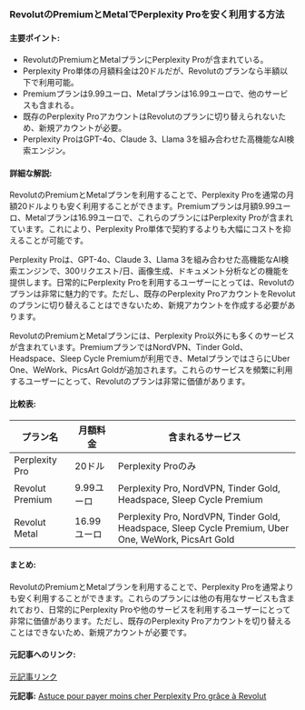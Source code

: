 ### RevolutのPremiumとMetalでPerplexity Proを安く利用する方法

#### 主要ポイント:
- RevolutのPremiumとMetalプランにPerplexity Proが含まれている。
- Perplexity Pro単体の月額料金は20ドルだが、Revolutのプランなら半額以下で利用可能。
- Premiumプランは9.99ユーロ、Metalプランは16.99ユーロで、他のサービスも含まれる。
- 既存のPerplexity ProアカウントはRevolutのプランに切り替えられないため、新規アカウントが必要。
- Perplexity ProはGPT-4o、Claude 3、Llama 3を組み合わせた高機能なAI検索エンジン。

#### 詳細な解説:
RevolutのPremiumとMetalプランを利用することで、Perplexity Proを通常の月額20ドルよりも安く利用することができます。Premiumプランは月額9.99ユーロ、Metalプランは16.99ユーロで、これらのプランにはPerplexity Proが含まれています。これにより、Perplexity Pro単体で契約するよりも大幅にコストを抑えることが可能です。

Perplexity Proは、GPT-4o、Claude 3、Llama 3を組み合わせた高機能なAI検索エンジンで、300リクエスト/日、画像生成、ドキュメント分析などの機能を提供します。日常的にPerplexity Proを利用するユーザーにとっては、Revolutのプランは非常に魅力的です。ただし、既存のPerplexity ProアカウントをRevolutのプランに切り替えることはできないため、新規アカウントを作成する必要があります。

RevolutのPremiumとMetalプランには、Perplexity Pro以外にも多くのサービスが含まれています。PremiumプランではNordVPN、Tinder Gold、Headspace、Sleep Cycle Premiumが利用でき、MetalプランではさらにUber One、WeWork、PicsArt Goldが追加されます。これらのサービスを頻繁に利用するユーザーにとって、Revolutのプランは非常に価値があります。

#### 比較表:
| プラン名 | 月額料金 | 含まれるサービス |
|---|---|---|
| Perplexity Pro | 20ドル | Perplexity Proのみ |
| Revolut Premium | 9.99ユーロ | Perplexity Pro, NordVPN, Tinder Gold, Headspace, Sleep Cycle Premium |
| Revolut Metal | 16.99ユーロ | Perplexity Pro, NordVPN, Tinder Gold, Headspace, Sleep Cycle Premium, Uber One, WeWork, PicsArt Gold |

#### まとめ:
RevolutのPremiumとMetalプランを利用することで、Perplexity Proを通常よりも安く利用することができます。これらのプランには他の有用なサービスも含まれており、日常的にPerplexity Proや他のサービスを利用するユーザーにとって非常に価値があります。ただし、既存のPerplexity Proアカウントを切り替えることはできないため、新規アカウントが必要です。

#### 元記事へのリンク:
[元記事リンク](https://www.mac4ever.com/actu/183449_astuce-pour-payer-moins-cher-perplexity-pro-grace-a-revolut)

**元記事:** [Astuce pour payer moins cher Perplexity Pro grâce à Revolut](https://www.mac4ever.com/ia/189289-astuce-pour-payer-moins-cher-perplexity-pro-grace-a-revolut)